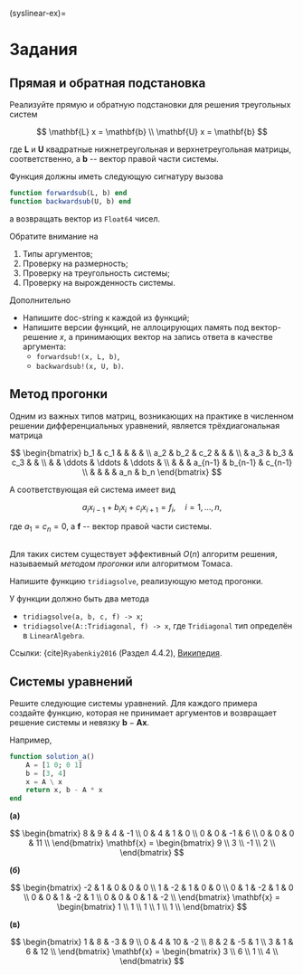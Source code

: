 (syslinear-ex)=
# Задания

## Прямая и обратная подстановка

Реализуйте прямую и обратную подстановки для решения треугольных систем

$$
\mathbf{L} x = \mathbf{b}
\\ \mathbf{U} x = \mathbf{b}
$$

где $\mathbf{L}$ и $\mathbf{U}$ квадратные нижнетреугольная и верхнетреугольная матрицы, соответственно, а $\mathbf{b}$ -- вектор правой части системы.

Функция должны иметь следующую сигнатуру вызова

```julia
function forwardsub(L, b) end
function backwardsub(U, b) end
```

а возвращать вектор из `Float64` чисел.

Обратите внимание на

1. Типы аргументов;
2. Проверку на размерность;
3. Проверку на треугольность системы;
4. Проверку на вырожденность системы.

Дополнительно

- Напишите doc-string к каждой из функций;
- Напишите версии функций, не аллоцирующих память под вектор-решение $x$, а принимающих вектор на запись ответа в качестве аргумента:
    + `forwardsub!(x, L, b)`,
    + `backwardsub!(x, U, b)`.
    
## Метод прогонки

Одним из важных типов матриц, возникающих на практике в численном решении дифференциальных уравнений, является трёхдиагональная матрица

$$
\begin{bmatrix}
b_1 & c_1 &        &         &         & \\
a_2 & b_2 & c_2    &         &         & \\
    & a_3 & b_3    & c_3     &         & \\
    &     & \ddots & \ddots  & \ddots  & \\
    &     &        & a_{n-1} & b_{n-1} & c_{n-1} \\
    &     &        &         & a_n     & b_n
\end{bmatrix}
$$

А соответствующая ей система имеет вид

$$
a_i x_{i-1} + b_i x_i + c_i x_{i+1} = f_i, \quad i=1,\ldots,n,
$$

где $a_1 = c_n = 0$, а $\mathbf{f}$ -- вектор правой части системы.

```{index} метод; прогонки
```
Для таких систем существует эффективный $O(n)$ алгоритм решения, называемый *методом прогонки* или алгоритмом Томаса.

Напишите функцию `tridiagsolve`, реализующую метод прогонки.

У функции должно быть два метода

- `tridiagsolve(a, b, c, f) -> x`;
- `tridiagsolve(A::Tridiagonal, f) -> x`, где `Tridiagonal` тип определён в `LinearAlgebra`.

Ссылки: {cite}`Ryabenkiy2016` (Раздел 4.4.2), [Википедия](https://ru.wikipedia.org/wiki/%D0%9C%D0%B5%D1%82%D0%BE%D0%B4_%D0%BF%D1%80%D0%BE%D0%B3%D0%BE%D0%BD%D0%BA%D0%B8).

## Системы уравнений

Решите следующие системы уравнений. Для каждого примера создайте функцию, которая не принимает аргументов и возвращает решение системы и невязку $\mathbf{b} - \mathbf{A}\mathbf{x}$.

Например,

```julia
function solution_a()
    A = [1 0; 0 1]
    b = [3, 4]
    x = A \ x
    return x, b - A * x
end
```

**(а)**

$$
\begin{bmatrix}
8 & 9 & 4 & -1 \\
0 & 4 & 1 & 0 \\
0 & 0 & -1 & 6 \\
0 & 0 & 0 & 11 \\
\end{bmatrix}
\mathbf{x}
= \begin{bmatrix}
9 \\
3 \\
-1 \\
2 \\
\end{bmatrix}
$$

**(б)**

$$
\begin{bmatrix}
-2 & 1 & 0 & 0 & 0 \\
1 & -2 & 1 & 0 & 0 \\
0 & 1 & -2 & 1 & 0 \\
0 & 0 & 1 & -2 & 1 \\
0 & 0 & 0 & 1 & -2 \\
\end{bmatrix}
\mathbf{x}
= \begin{bmatrix}
1 \\
1 \\
1 \\
1 \\
1 \\
\end{bmatrix}
$$

**(в)**

$$
\begin{bmatrix}
    1 & 8 & -3 & 9 \\
    0 & 4 & 10 & -2 \\
    8 & 2 & -5 & 1 \\
    3 & 1 & 6 & 12 \\
\end{bmatrix}
\mathbf{x}
= \begin{bmatrix}
    3 \\
    6 \\
    1 \\
    4 \\
\end{bmatrix}
$$


